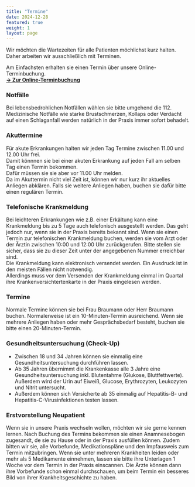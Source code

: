 ```yaml
---
title: "Termine"
date: 2024-12-28
featured: true
weight: 1
layout: page
---
```


Wir möchten die Wartezeiten für alle Patienten möchlichst kurz halten. Daher arbeiten wir ausschließlich mit Terminen.

Am Einfachsten erhalten sie einen Termin über unsere Online-Terminbuchung.  
[**-> Zur Online-Terminbuchung**](https://www.termin-patmed.de/p/praxis-braumann)

### Notfälle
	
Bei lebensbedrohlichen Notfällen wählen sie bitte umgehend die 112. Medizinische Notfälle wie starke Brustschmerzen, Kollaps oder Verdacht auf einen Schlaganfall werden natürlich in der Praxis immer sofort behadelt. 
  

### Akuttermine
	
Für akute Erkrankungen halten wir jeden Tag Termine zwischen 11.00 und 12.00 Uhr frei.  
Damit könnnen sie bei einer akuten Erkrankung auf jeden Fall am selben Tag einen Termin bekommen.  
Dafür müssen sie sie aber vor 11.00 Uhr melden.  
Da im Akuttermin nicht viel Zeit ist, können wir nur kurz ihr aktuelles Anliegen abklären. Falls sie weitere Anliegen haben, buchen sie dafür bitte einen regulären Termin.
 
### Telefonische Krankmeldung
	
Bei leichteren Erkrankungen wie z.B. einer Erkältung kann eine Krankmeldung bis zu 5 Tage auch telefonisch ausgestellt werden. Das geht jedoch nur, wenn sie in der Praxis bereits bekannt sind. Wenn sie einen Termin zur telefonischen Krankmeldung buchen, werden sie vom Arzt oder der 	Ärztin zwischen 10:00 und 12:00 Uhr zurückgerufen. Bitte stellen sie sicher, dass sie zu dieser Zeit unter der angegebenen Nummer erreichbar sind.  
Die Krankmeldung kann elektronisch versendet werden. Ein Ausdruck ist in den meisten Fällen nicht notwendig.  
Allerdings muss vor dem Versenden der Krankmeldung einmal im Quartal ihre Krankenversichtertenkarte in der Praxis eingelesen werden.
 


### Termine
	
Normale Termine können sie bei Frau Braumann oder Herr Braumann buchen. Normalerweise ist ein 10-Minuten-Termin ausreichend. Wenn sie mehrere Anliegen haben oder mehr Gesprächsbedarf besteht, buchen sie bitte einen 20-Minuten-Termin.
 


### Gesundheitsuntersuchung (Check-Up)
	
- Zwischen 18 und 34 Jahren können sie einmalig eine Gesundheitsuntersuchung durchführen lassen.    
- Ab 35 Jahren übernimmt die Krankenkasse alle 3 Jahre eine Gesundheitsuntersuchung inkl. Blutentahme (Glukose, Bluttfettwerte). Außerdem wird der Urin auf Eiweiß, Glucose, Erythrozyten, Leukozyten und Nitrit untersucht.     
- Außerdem können sich Versicherte ab 35 einmalig auf Hepatitis-B- und Hepatitis-C-Virusinfektionen testen lassen.   
 

### Erstvorstellung Neupatient
	
Wenn sie in unsere Praxis wechseln wollen, möchten wir sie gerne kennen lernen. Nach Buchung des Termins bekommen sie einen Anamnesebogen zugesandt, de sie zu Hause oder in der Praxis ausfüllen können. Zudem bitten wir sie, alle Vorbefunde, Medikationspläne und den Impfausweis zum 	Termin mitzubringen. Wenn sie unter mehreren Krankheiten leiden oder mehr als 5 Medikamente einnehmen, lassen sie bitte ihre Unterlagen 1 Woche vor dem Termin in der Praxis einscannen. Die Ärzte können dann ihre Vorbefunde schon einmal durchschauen, um beim Termin ein besseres Bild 	von ihrer Krankheitsgeschichte zu haben.




